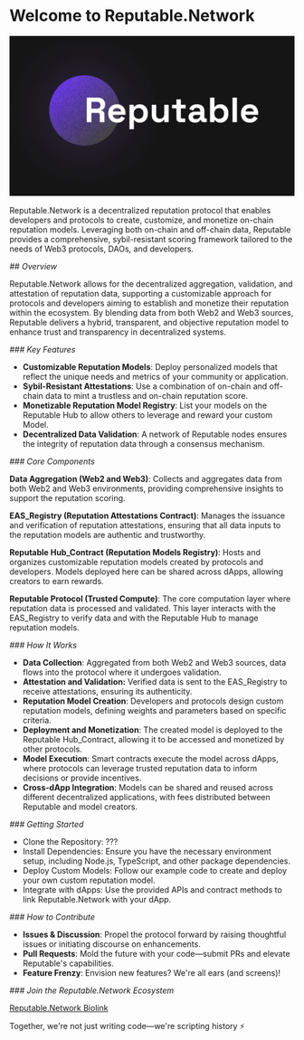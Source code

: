 # Welcome to Reputable.Network


![Reputable Protocol Logo](/assets/reputable_logo.png)

Reputable.Network is a decentralized reputation protocol that enables developers and protocols to create, customize, and monetize on-chain reputation models. Leveraging both on-chain and off-chain data, Reputable provides a comprehensive, sybil-resistant scoring framework tailored to the needs of Web3 protocols, DAOs, and developers.


_## Overview_

Reputable.Network allows for the decentralized aggregation, validation, and attestation of reputation data, supporting a customizable approach for protocols and developers aiming to establish and monetize their reputation within the ecosystem. By blending data from both Web2 and Web3 sources, Reputable delivers a hybrid, transparent, and objective reputation model to enhance trust and transparency in decentralized systems.


_### Key Features_

- **Customizable Reputation Models**: Deploy personalized models that reflect the unique needs and metrics of your community or application.
- **Sybil-Resistant Attestations**: Use a combination of on-chain and off-chain data to mint a trustless and on-chain reputation score.
- **Monetizable Reputation Model Registry**: List your models on the Reputable Hub to allow others to leverage and reward your custom Model.
- **Decentralized Data Validation**: A network of Reputable nodes ensures the integrity of reputation data through a consensus mechanism.


_### Core Components_

**Data Aggregation (Web2 and Web3)**: Collects and aggregates data from both Web2 and Web3 environments, providing comprehensive insights to support the reputation scoring.

**EAS_Registry (Reputation Attestations Contract)**: Manages the issuance and verification of reputation attestations, ensuring that all data inputs to the reputation models are authentic and trustworthy.

**Reputable Hub_Contract (Reputation Models Registry)**: Hosts and organizes customizable reputation models created by protocols and developers. Models deployed here can be shared across dApps, allowing creators to earn rewards.

**Reputable Protocol (Trusted Compute)**: The core computation layer where reputation data is processed and validated. This layer interacts with the EAS_Registry to verify data and with the Reputable Hub to manage reputation models.


_### How It Works_

- **Data Collection**: Aggregated from both Web2 and Web3 sources, data flows into the protocol where it undergoes validation.
- **Attestation and Validation:** Verified data is sent to the EAS_Registry to receive attestations, ensuring its authenticity.
- **Reputation Model Creation**: Developers and protocols design custom reputation models, defining weights and parameters based on specific criteria.
- **Deployment and Monetization**: The created model is deployed to the Reputable Hub_Contract, allowing it to be accessed and monetized by other protocols.
- **Model Execution**: Smart contracts execute the model across dApps, where protocols can leverage trusted reputation data to inform decisions or provide incentives.
- **Cross-dApp Integration**: Models can be shared and reused across different decentralized applications, with fees distributed between Reputable and model creators.


_### Getting Started_

- Clone the Repository: ???
- Install Dependencies: Ensure you have the necessary environment setup, including Node.js, TypeScript, and other package dependencies.
- Deploy Custom Models: Follow our example code to create and deploy your own custom reputation model.
- Integrate with dApps: Use the provided APIs and contract methods to link Reputable.Network with your dApp.


_### How to Contribute_

- **Issues & Discussion**: Propel the protocol forward by raising thoughtful issues or initiating discourse on enhancements.
- **Pull Requests**: Mold the future with your code—submit PRs and elevate Reputable's capabilities.
- **Feature Frenzy**: Envision new features? We're all ears (and screens)!


_### Join the Reputable.Network Ecosystem_

[Reputable.Network Biolink](https://bio.link/reputable)

Together, we're not just writing code—we're scripting history ⚡️
